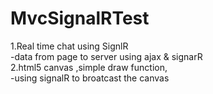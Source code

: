 MvcSignalRTest  
==============  
1.Real time chat using SignlR  
  -data from page to server using ajax & signarR  
2.html5 canvas ,simple draw function,  
  -using signalR to broatcast the canvas
